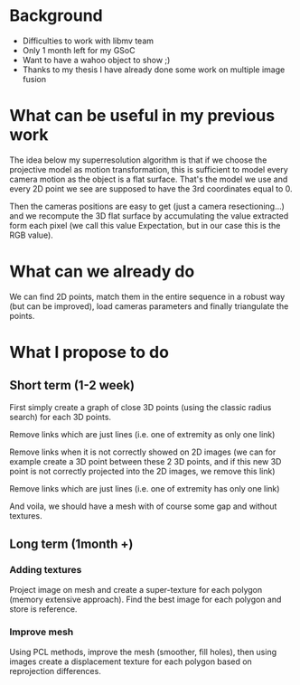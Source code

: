 # Background #

  * Difficulties to work with libmv team
  * Only 1 month left for my GSoC
  * Want to have a wahoo object to show ;)
  * Thanks to my thesis I have already done some work on multiple image fusion

# What can be useful in my previous work #

The idea below my superresolution algorithm is that if we choose the
projective model as motion transformation, this is sufficient to model every camera motion as the object is a flat surface. That's the model we use and every 2D point we see are supposed to have the 3rd coordinates equal to 0.

Then the cameras positions are easy to get (just a camera resectioning...) and we recompute the 3D flat surface by accumulating the value extracted form each pixel (we call this value Expectation, but in our case this is the RGB value).

# What can we already do #

We can find 2D points, match them in the entire sequence in a robust way (but can be improved), load cameras parameters and finally triangulate the points.

# What I propose to do #

## Short term (1-2 week) ##
First simply create a graph of close 3D points (using the classic radius search) for each 3D points.

Remove links which are just lines (i.e. one of extremity as only one link)

Remove links when it is not correctly showed on 2D images (we can for example create a 3D point between these 2 3D points, and if this new 3D point is not correctly projected into the 2D images, we remove this link)

Remove links which are just lines (i.e. one of extremity has only one link)


And voila, we should have a mesh with of course some gap and without textures.

## Long term (1month +) ##
### Adding textures ###
Project image on mesh and create a super-texture for each polygon (memory extensive approach).
Find the best image for each polygon and store is reference.

### Improve mesh ###
Using PCL methods, improve the mesh (smoother, fill holes), then using images create a displacement texture for each polygon based on reprojection differences.